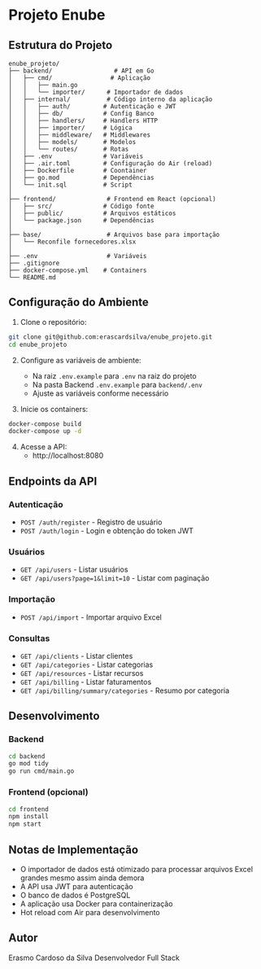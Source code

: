 # Projeto Enube

## Estrutura do Projeto

```
enube_projeto/
├── backend/                 # API em Go
│   ├── cmd/                # Aplicação
│   │   ├── main.go        
│   │   └── importer/      # Importador de dados
│   ├── internal/          # Código interno da aplicação
│   │   ├── auth/         # Autenticação e JWT
│   │   ├── db/           # Config Banco
│   │   ├── handlers/     # Handlers HTTP
│   │   ├── importer/     # Lógica 
│   │   ├── middleware/   # Middlewares
│   │   ├── models/       # Modelos 
│   │   └── routes/       # Rotas 
│   ├── .env              # Variáveis
│   ├── .air.toml         # Configuração do Air (reload)
│   ├── Dockerfile        # Coontainer
│   ├── go.mod            # Dependências
│   └── init.sql          # Script 
│
├── frontend/              # Frontend em React (opcional)
│   ├── src/              # Código fonte
│   ├── public/           # Arquivos estáticos
│   └── package.json      # Dependências
│
├── base/                  # Arquivos base para importação
│   └── Reconfile fornecedores.xlsx
│
├── .env                   # Variáveis 
├── .gitignore            
├── docker-compose.yml    # Containers
└── README.md            
```

## Configuração do Ambiente

1. Clone o repositório:
```bash
git clone git@github.com:erascardsilva/enube_projeto.git
cd enube_projeto
```

2. Configure as variáveis de ambiente:
   - Na raiz `.env.example` para `.env` na raiz do projeto
   - Na pasta Backend `.env.example` para `backend/.env`
   - Ajuste as variáveis conforme necessário

3. Inicie os containers:
```bash
docker-compose build
docker-compose up -d
```

4. Acesse a API:
   - http://localhost:8080

## Endpoints da API

### Autenticação
- `POST /auth/register` - Registro de usuário
- `POST /auth/login` - Login e obtenção do token JWT

### Usuários
- `GET /api/users` - Listar usuários
- `GET /api/users?page=1&limit=10` - Listar com paginação

### Importação
- `POST /api/import` - Importar arquivo Excel

### Consultas
- `GET /api/clients` - Listar clientes
- `GET /api/categories` - Listar categorias
- `GET /api/resources` - Listar recursos
- `GET /api/billing` - Listar faturamentos
- `GET /api/billing/summary/categories` - Resumo por categoria

## Desenvolvimento

### Backend
```bash
cd backend
go mod tidy
go run cmd/main.go
```

### Frontend (opcional)
```bash
cd frontend
npm install
npm start
```

## Notas de Implementação

- O importador de dados está otimizado para processar arquivos Excel grandes mesmo assim ainda demora
- A API usa JWT para autenticação
- O banco de dados é PostgreSQL
- A aplicação usa Docker para containerização
- Hot reload com Air para desenvolvimento

## Autor

Erasmo Cardoso da Silva
Desenvolvedor Full Stack 